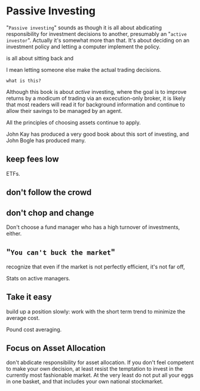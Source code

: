 # Passive Investing

"`Passive investing`" sounds as though it is all about abdicating responsibility for investment decisions to another, presumably an "`active investor`". Actually it's somewhat more than that. It's about deciding on an investment policy and letting a computer implement the policy.

is all about sitting back and

I mean letting someone else make the actual trading decisions.

`what is this?`

Although this book is about _active_ investing, where the goal is to improve returns by a modicum of trading via an excecution-only broker, it is likely that most readers will read it for background information and continue to allow their savings to be managed by an agent.

All the principles of choosing assets continue to apply.

John Kay has produced a very good book about this sort of investing, and John Bogle has produced many.

## keep fees low

ETFs.

## don't follow the crowd

## don't chop and change

Don't choose a fund manager who has a high turnover of investments, either.

## "`You can't buck the market`"

recognize that even if the market is not perfectly efficient, it's not far off,

Stats on active managers.

## Take it easy

build up a position slowly: work with the short term trend to minimize the average cost.

Pound cost averaging.

## Focus on Asset Allocation

don't abdicate responsibility for asset allocation. If you don't feel competent to make your own decision, at least resist the temptation to invest in the currently most fashionable market. At the very least do not put all your eggs in one basket, and that includes your own national stockmarket.

